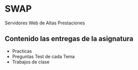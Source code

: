 # SWAP
Servidores Web de Altas Prestaciones

## Contenido las entregas de la asignatura

- Practicas
- Preguntas Test de cada Tema
- Trabajos de clase